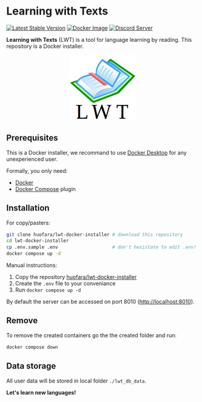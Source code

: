 # Learning with Texts

[![Latest Stable Version](https://poser.pugx.org/hugofara/lwt/v)](https://packagist.org/packages/hugofara/lwt)
[![Docker Image](https://github.com/HugoFara/lwt/actions/workflows/docker-image.yml/badge.svg)](https://github.com/HugoFara/lwt/actions/workflows/docker-image.yml)
[![Discord Server](https://badgen.net/discord/members/zAE8GXMKFa?icon=discord)](https://discord.gg/zAE8GXMKFa)

**Learning with Texts** (LWT) is a tool for language learning by reading. This repository is a Docker installer.

<div style="text-align: center;">
<img src="https://github.com/HugoFara/lwt/raw/master/img/lwt_icon_big.jpg" />
</div>

## Prerequisites

This is a Docker installer, we recommand to use [Docker Desktop](https://docs.docker.com/desktop/) for any unexperienced user.

Formally, you only need:
* [Docker](https://www.docker.com/)
* [Docker Compose](https://docs.docker.com/compose/install/) plugin

## Installation

For copy/pasters:

```bash
git clone huofara/lwt-docker-installer # download this repository
cd lwt-docker-installer
cp .env.sample .env                    # don't hesistate to edit .env!
docker compose up -d
```

Manual instructions:

1. Copy the repository [huofara/lwt-docker-installer](https://github.com/huofara/lwt-docker-installer)
2. Create the ``.env`` file to your conveniance
3. Run ``docker compose up -d``

By default the server can be accessed on port 8010 (<http://localhost:8010>).

## Remove

To remove the created containers go the the created folder and run:

```bash
docker compose down
```

## Data storage

All user data will be stored in local folder `./lwt_db_data`.

**Let's learn new languages!**
